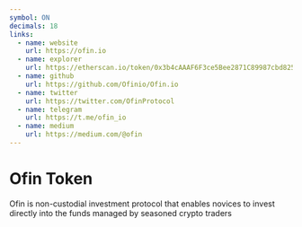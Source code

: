 ```yaml
---
symbol: ON
decimals: 18
links:
  - name: website
    url: https://ofin.io
  - name: explorer
    url: https://etherscan.io/token/0x3b4cAAAF6F3ce5Bee2871C89987cbd825Ac30822
  - name: github
    url: https://github.com/Ofinio/Ofin.io
  - name: twitter
    url: https://twitter.com/OfinProtocol
  - name: telegram
    url: https://t.me/ofin_io
  - name: medium
    url: https://medium.com/@ofin
---
```


# Ofin Token

Ofin is non-custodial investment protocol that enables novices to invest directly into the funds managed by seasoned crypto traders
